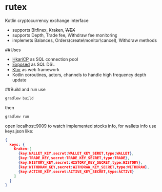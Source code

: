 # rutex 
Kotlin cryptocurrency exchange interface
* supports Bitfinex, Kraken, ~~WEX~~
* supports Depth, Trade fee, Withdraw fee monitoring
* implemets Balances, Orders(create\monitor\cancel), Withdraw methods

##Uses
* [HkariCP](https://github.com/brettwooldridge/HikariCP) as SQL connection pool
* [Exposed](https://github.com/JetBrains/Exposed) as SQL DSL
* [Ktor](https://github.com/ktorio/ktor) as web framework
* Kotlin coroutines, actors, channels to handle high frequency depth update

##Build and run
use
```gradle
gradlew build
```
then
```gradle
gradlew run
```
open localhost:9009 to watch implemented stocks info, for wallets info use keys.json like:
```json
{
  keys: {
    Kraken:[
      {key:WALLET_KEY,secret:WALLET_KEY_SERET,type:WALLET},
      {key:TRADE_KEY,secret:TRADE_KEY_SECRET,type:TRADE},
      {key:HISTORY_KEY,secret:HISTORY_KEY_SECRET,type:HISTORY},
      {key:WITHDRAW_KEY,secret:WITHDRAW_KEY_SECRET,type:WITHDRAW},
      {key:ACTIVE_KEY,secret:ACTIVE_KEY_SECRET,type:ACTIVE}
    ]
  }
}
```

